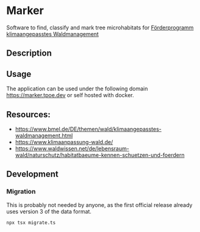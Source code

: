 # Marker

Software to find, classify and mark tree microhabitats for [Förderprogramm klimaangepasstes Waldmanagement](https://www.bmel.de/DE/themen/wald/klimaangepasstes-waldmanagement.html)

## Description

## Usage

The application can be used under the following domain https://marker.tpoe.dev or self hosted with docker.

## Resources:

- https://www.bmel.de/DE/themen/wald/klimaangepasstes-waldmanagement.html
- https://www.klimaanpassung-wald.de/
- https://www.waldwissen.net/de/lebensraum-wald/naturschutz/habitatbaeume-kennen-schuetzen-und-foerdern

## Development

### Migration

This is probably not needed by anyone, as the first official release already uses version 3 of the data format.

```bash
npx tsx migrate.ts
```
